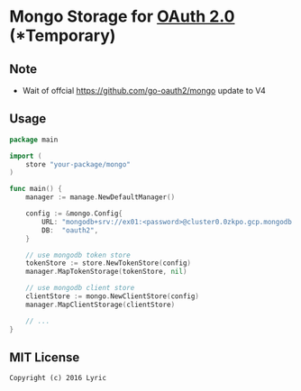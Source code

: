 # Mongo Storage for [OAuth 2.0](https://github.com/go-oauth2/oauth2) (*Temporary)

## Note

- Wait of offcial <https://github.com/go-oauth2/mongo> update to V4

## Usage

``` go
package main

import (
	store "your-package/mongo"
)

func main() {
	manager := manage.NewDefaultManager()

	config := &mongo.Config{
		URL: "mongodb+srv://ex01:<password>@cluster0.0zkpo.gcp.mongodb.net/<dbname>?retryWrites=true&w=majority",
		DB:  "oauth2",
	}

	// use mongodb token store
	tokenStore := store.NewTokenStore(config)
	manager.MapTokenStorage(tokenStore, nil)

	// use mongodb client store
	clientStore := mongo.NewClientStore(config)
	manager.MapClientStorage(clientStore)

	// ...
}
```

## MIT License

```
Copyright (c) 2016 Lyric
```
